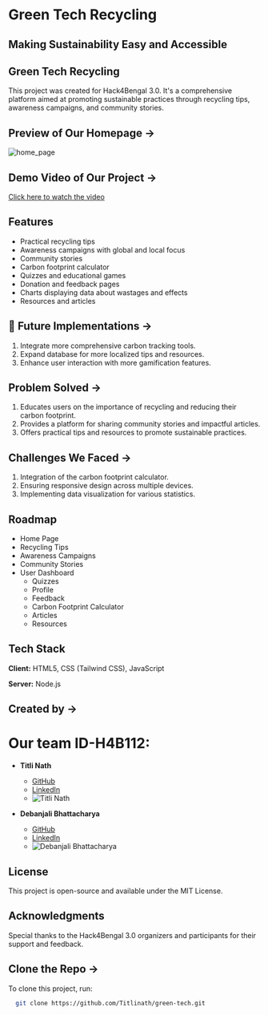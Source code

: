 # Green Tech Recycling

## Making Sustainability Easy and Accessible

## Green Tech Recycling
This project was created for Hack4Bengal 3.0. It's a comprehensive platform aimed at promoting sustainable practices through recycling tips, awareness campaigns, and community stories.

## Preview of Our Homepage ->
![home_page]()

## Demo Video of Our Project ->
[Click here to watch the video](https://drive.google.com/file/d/1hsl-hghVc3Lowub3ocQXynWNpImSWphL/view?usp=drive_link)

## Features

- Practical recycling tips
- Awareness campaigns with global and local focus
- Community stories
- Carbon footprint calculator
- Quizzes and educational games
- Donation and feedback pages
- Charts displaying data about wastages and effects
- Resources and articles

## 🚀 Future Implementations ->
1. Integrate more comprehensive carbon tracking tools.
2. Expand database for more localized tips and resources.
3. Enhance user interaction with more gamification features.

## Problem Solved ->
1. Educates users on the importance of recycling and reducing their carbon footprint.
2. Provides a platform for sharing community stories and impactful articles.
3. Offers practical tips and resources to promote sustainable practices.

## Challenges We Faced ->
1. Integration of the carbon footprint calculator.
2. Ensuring responsive design across multiple devices.
3. Implementing data visualization for various statistics.

## Roadmap

- Home Page
- Recycling Tips
- Awareness Campaigns
- Community Stories
- User Dashboard
  - Quizzes
  - Profile
  - Feedback
  - Carbon Footprint Calculator
  - Articles
  - Resources

## Tech Stack

**Client:** HTML5, CSS (Tailwind CSS), JavaScript

**Server:** Node.js

## Created by ->

# Our team ID-H4B112:
- **Titli Nath**
  - [GitHub](https://github.com/Titlinath)
  - [LinkedIn](https://www.linkedin.com/in/titli-nath-a976b7249/)
  - ![Titli Nath](https://media.licdn.com/dms/image/D4D03AQFYV7V8hCIuxQ/profile-displayphoto-shrink_400_400/0/1714921499772?e=1725494400&v=beta&t=jDICCZL9a8pdA21sqv0tfc0bL5KrwFrwnj01VZmCN_w)

- **Debanjali Bhattacharya**
  - [GitHub](https://github.com/Debanjali1234)
  - [LinkedIn](https://www.linkedin.com/in/debanjali-bhattacharya-9a7397269/)
  - ![Debanjali Bhattacharya](https://avatars.githubusercontent.com/u/126330453?v=4)

## License
This project is open-source and available under the MIT License.

## Acknowledgments
Special thanks to the Hack4Bengal 3.0 organizers and participants for their support and feedback.


## Clone the Repo ->
To clone this project, run:

```bash
  git clone https://github.com/Titlinath/green-tech.git



